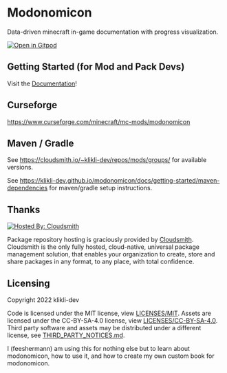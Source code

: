 <!--
SPDX-FileCopyrightText: 2022 klikli-dev

SPDX-License-Identifier: MIT
-->

# Modonomicon 

Data-driven minecraft in-game documentation with progress visualization.

[![Open in Gitpod](https://gitpod.io/button/open-in-gitpod.svg)](https://gitpod.io/#https://github.dev/klikli-dev/modonomicon)

## Getting Started (for Mod and Pack Devs)

Visit the [Documentation](https://klikli-dev.github.io/modonomicon/)!

## Curseforge

https://www.curseforge.com/minecraft/mc-mods/modonomicon

## Maven / Gradle

See https://cloudsmith.io/~klikli-dev/repos/mods/groups/ for available versions.

See https://klikli-dev.github.io/modonomicon/docs/getting-started/maven-dependencies for maven/gradle setup instructions.

## Thanks 

[![Hosted By: Cloudsmith](https://img.shields.io/badge/OSS%20hosting%20by-cloudsmith-blue?logo=cloudsmith&style=for-the-badge)](https://cloudsmith.com)

Package repository hosting is graciously provided by [Cloudsmith](https://cloudsmith.com).
Cloudsmith is the only fully hosted, cloud-native, universal package management solution, that
enables your organization to create, store and share packages in any format, to any place, with total
confidence.

## Licensing

Copyright 2022 klikli-dev

Code is licensed under the MIT license, view [LICENSES/MIT](./LICENSES/MIT.txt).
Assets are licensed under the CC-BY-SA-4.0 license, view [LICENSES/CC-BY-SA-4.0](./LICENSES/CC-BY-4.0.txt).
Third party software and assets may be distributed under a different license, see [THIRD_PARTY_NOTICES.md](./THIRD_PARTY_NOTICES.md).

I (feeshermann) am using this for nothing else but to learn about modonomicon, how to use it, and how to create my own custom book for modonomicon.
